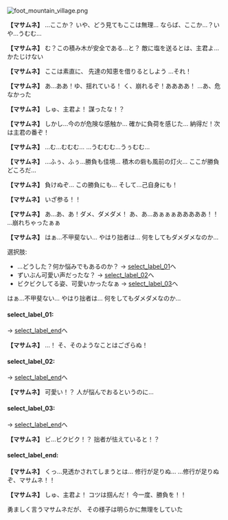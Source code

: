 
![foot_mountain_village.png](../images/backgrounds/foot_mountain_village.png)

**【マサムネ】**
…ここか？
いや、どう見てもここは無理…
ならば、ここか…？いや…うむむ…

**【マサムネ】**
む？この積み木が安全である…と？
敵に塩を送るとは、主君よ…
かたじけない

**【マサムネ】**
ここは素直に、
先達の知恵を借りるとしよう
…それ！

**【マサムネ】**
あ…ああ！ゆ、揺れている！
く、崩れるぞ！ああああ！
…あ、危なかった

**【マサムネ】**
しゅ、主君よ！
謀ったな！？

**【マサムネ】**
しかし…今のが危険な感触か…
確かに負荷を感じた…
納得だ！次は主君の番ぞ！

**【マサムネ】**
…む…むむむ…
…うむむむ…うぅむむ…

**【マサムネ】**
…ふぅ、ふぅ…勝負も佳境…
積木の砦も風前の灯火…
ここが勝負どころだ…

**【マサムネ】**
負けぬぞ…
この勝負にも…
そして…己自身にも！

**【マサムネ】**
いざ参る！！

**【マサムネ】**
あ…あ、あ！ダメ、ダメダメ！
あ、あ…あぁぁぁあああああ！！
…崩れちゃったぁぁ

**【マサムネ】**
はぁ…不甲斐ない…
やはり拙者は…
何をしてもダメダメなのか…

選択肢:
- …どうした？何か悩みでもあるのか？ → [select_label_01](#select_label_01)へ
- ずいぶん可愛い声だったな？ → [select_label_02](#select_label_02)へ
- ビクビクしてる姿、可愛いかったなぁ → [select_label_03](#select_label_03)へ

はぁ…不甲斐ない…
やはり拙者は…
何をしてもダメダメなのか…

#### select_label_01:
 → [select_label_end](#select_label_end)へ

**【マサムネ】**
…！
そ、そのようなことはござらぬ！

#### select_label_02:
 → [select_label_end](#select_label_end)へ

**【マサムネ】**
可愛い！？
人が悩んでおるというのに…

#### select_label_03:
 → [select_label_end](#select_label_end)へ

**【マサムネ】**
ビ…ビクビク！？
拙者が怯えていると！？

#### select_label_end:

**【マサムネ】**
くっ…見透かされてしまうとは…
修行が足りぬ…
…修行が足りぬぞ、マサムネ！！

**【マサムネ】**
しゅ、主君よ！
コツは掴んだ！
今一度、勝負を！！

勇ましく言うマサムネだが、
その様子は明らかに無理をしていた